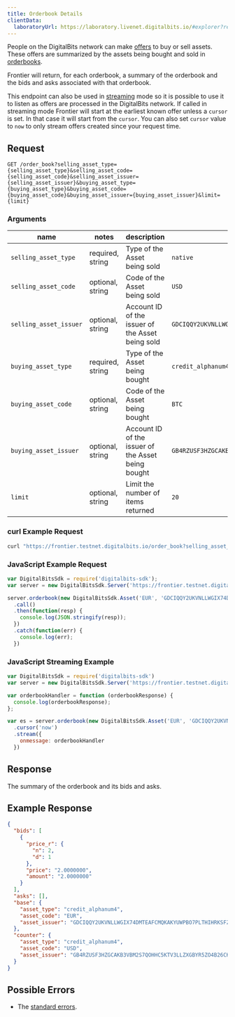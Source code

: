 ```yaml
---
title: Orderbook Details
clientData:
  laboratoryUrl: https://laboratory.livenet.digitalbits.io/#explorer?resource=order_book&endpoint=details
---
```


People on the DigitalBits network can make [offers](https://github.com/xdbfoundation/go/tree/master/services/frontier/internal/docs/reference/resources/offer.md) to buy or sell assets.
These offers are summarized by the assets being bought and sold in
[orderbooks](https://github.com/xdbfoundation/go/tree/master/services/frontier/internal/docs/reference/resources/orderbook.md).

Frontier will return, for each orderbook, a summary of the orderbook and the bids and asks
associated with that orderbook.

This endpoint can also be used in [streaming](https://github.com/xdbfoundation/go/blob/master/services/frontier/internal/docs/reference/streaming.md) mode so it is possible to use it to
listen as offers are processed in the DigitalBits network.  If called in streaming mode Frontier will
start at the earliest known offer unless a `cursor` is set. In that case it will start from the
`cursor`. You can also set `cursor` value to `now` to only stream offers created since your request
time.

## Request

```
GET /order_book?selling_asset_type={selling_asset_type}&selling_asset_code={selling_asset_code}&selling_asset_issuer={selling_asset_issuer}&buying_asset_type={buying_asset_type}&buying_asset_code={buying_asset_code}&buying_asset_issuer={buying_asset_issuer}&limit={limit}
```

### Arguments

| name | notes | description | example |
| ---- | ----- | ----------- | ------- |
| `selling_asset_type` | required, string | Type of the Asset being sold | `native` |
| `selling_asset_code` | optional, string | Code of the Asset being sold | `USD` |
| `selling_asset_issuer` | optional, string | Account ID of the issuer of the Asset being sold | `GDCIQQY2UKVNLLWGIX74DMTEAFCMQKAKYUWPBO7PLTHIHRKSFZN7V2FC` |
| `buying_asset_type` | required, string | Type of the Asset being bought | `credit_alphanum4` |
| `buying_asset_code` | optional, string | Code of the Asset being bought | `BTC` |
| `buying_asset_issuer` | optional, string | Account ID of the issuer of the Asset being bought | `GB4RZUSF3HZGCAKB3VBM2S7QOHHC5KTV3LLZXGBYR5ZO4B26CKHFZTSZ` |
| `limit` | optional, string | Limit the number of items returned | `20` |

### curl Example Request

```sh
curl "https://frontier.testnet.digitalbits.io/order_book?selling_asset_type=credit_alphanum4&selling_asset_code=EUR&selling_asset_issuer=GDCIQQY2UKVNLLWGIX74DMTEAFCMQKAKYUWPBO7PLTHIHRKSFZN7V2FC&buying_asset_type=credit_alphanum4&buying_asset_code=USD&buying_asset_issuer=GB4RZUSF3HZGCAKB3VBM2S7QOHHC5KTV3LLZXGBYR5ZO4B26CKHFZTSZ&limit=20"
```

### JavaScript Example Request

```javascript
var DigitalBitsSdk = require('digitalbits-sdk');
var server = new DigitalBitsSdk.Server('https://frontier.testnet.digitalbits.io');

server.orderbook(new DigitalBitsSdk.Asset('EUR', 'GDCIQQY2UKVNLLWGIX74DMTEAFCMQKAKYUWPBO7PLTHIHRKSFZN7V2FC'), new DigitalBitsSdk.Asset('USD', 'GB4RZUSF3HZGCAKB3VBM2S7QOHHC5KTV3LLZXGBYR5ZO4B26CKHFZTSZ'))
  .call()
  .then(function(resp) {
    console.log(JSON.stringify(resp));
  })
  .catch(function(err) {
    console.log(err);
  })
```

### JavaScript Streaming Example

```javascript
var DigitalBitsSdk = require('digitalbits-sdk')
var server = new DigitalBitsSdk.Server('https://frontier.testnet.digitalbits.io');

var orderbookHandler = function (orderbookResponse) {
  console.log(orderbookResponse);
};

var es = server.orderbook(new DigitalBitsSdk.Asset('EUR', 'GDCIQQY2UKVNLLWGIX74DMTEAFCMQKAKYUWPBO7PLTHIHRKSFZN7V2FC'), new DigitalBitsSdk.Asset('USD', 'GB4RZUSF3HZGCAKB3VBM2S7QOHHC5KTV3LLZXGBYR5ZO4B26CKHFZTSZ'))
  .cursor('now')
  .stream({
    onmessage: orderbookHandler
  })
```

## Response

The summary of the orderbook and its bids and asks.

## Example Response
```json
{
  "bids": [
    {
      "price_r": {
        "n": 2,
        "d": 1
      },
      "price": "2.0000000",
      "amount": "2.0000000"
    }
  ],
  "asks": [],
  "base": {
    "asset_type": "credit_alphanum4",
    "asset_code": "EUR",
    "asset_issuer": "GDCIQQY2UKVNLLWGIX74DMTEAFCMQKAKYUWPBO7PLTHIHRKSFZN7V2FC"
  },
  "counter": {
    "asset_type": "credit_alphanum4",
    "asset_code": "USD",
    "asset_issuer": "GB4RZUSF3HZGCAKB3VBM2S7QOHHC5KTV3LLZXGBYR5ZO4B26CKHFZTSZ"
  }
}

```

## Possible Errors

- The [standard errors](https://github.com/xdbfoundation/go/blob/master/services/frontier/internal/docs/reference/errors.md#standard-errors).
